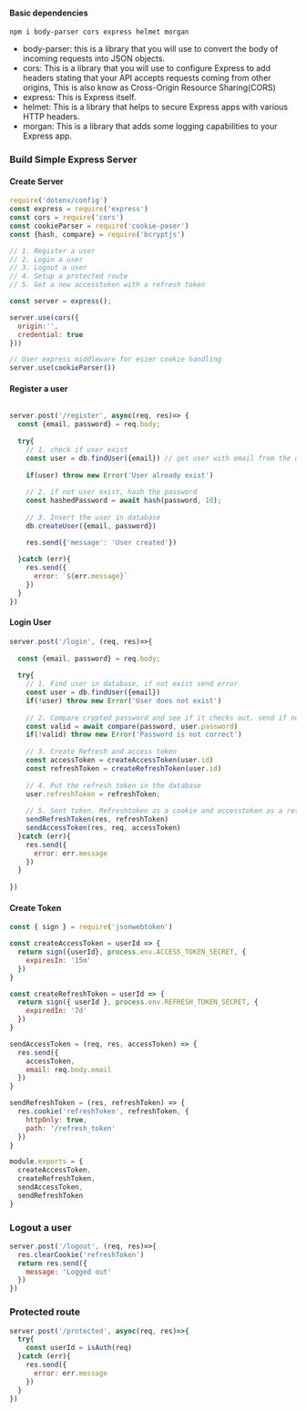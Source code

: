 #### Basic dependencies

`npm i body-parser cors express helmet morgan`

- body-parser: this is a library that you will use to convert the body of incoming requests into JSON objects.
- cors: This is a library that you will use to configure Express to add headers stating that your API accepts requests coming from
  other origins, This is also know as Cross-Origin Resource Sharing(CORS)
- express: This is Express itself.
- helmet: This is a library that helps to secure Express apps with various HTTP headers.
- morgan: This is a library that adds some logging capabilities to your Express app.


### Build Simple Express Server

#### Create Server

```javascript
require('dotenv/config')
const express = require('express')
const cors = require('cors')
const cookieParser = require('cookie-paser')
const {hash, compare} = require('bcryptjs')

// 1. Register a user
// 2. Login a user
// 3. Logout a user
// 4. Setup a protected route
// 5. Get a new accesstoken with a refresh token

const server = express();

server.use(cors({
  origin:'',
  credential: true
}))

// User express middleware for esier cookie handling
server.use(cookieParser())

```
#### Register a user
```javascript

server.post('/register', async(req, res)=> {
  const {email, password} = req.body;
  
  try{
    // 1. check if user exist
    const user = db.findUser({email}) // get user with email from the database
    
    if(user) throw new Error('User already exist')
    
    // 2. if not user exist, hash the password
    const hashedPassword = await hash(password, 10);
    
    // 3. Insert the user in database
    db.createUser({email, password})

    res.send({'message': 'User created'})
    
  }catch (err){
    res.send({
      error: `${err.message}`
    })
  }
})
```


#### Login User

```javascript
server.post('/login', (req, res)=>{
  
  const {email, password} = req.body;
  
  try{
    // 1. Find user in database, if not exist send error
    const user = db.findUser({email})
    if(!user) throw new Error('User does not exist')
    
    // 2. Compare crypted password and see if it checks out. send if not
    const valid = await compare(password, user.password)
    if(!valid) throw new Error('Password is not correct')
    
    // 3. Create Refresh and access token
    const accessToken = createAccessToken(user.id)
    const refreshToken = createRefreshToken(user.id)
    
    // 4. Put the refresh token in the database
    user.refreshToken = refreshToken;
    
    // 5. Sent token. Refreshtoken as a cookie and accesstoken as a return response
    sendRefreshToken(res, refreshToken)
    sendAccessToken(res, req, accessToken)
  }catch (err){
    res.send({
      error: err.message
    })
  }
  
})
```
#### Create Token
```javascript
const { sign } = require('jsonwebtoken')

const createAccessToken = userId => {
  return sign({userId}, process.env.ACCESS_TOKEN_SECRET, {
    expiresIn: '15m'
  })
}

const createRefreshToken = userId => {
  return sign({ userId }, process.env.REFRESH_TOKEN_SECRET, {
    expiredIn: '7d'
  })
}

sendAccessToken = (req, res, accessToken) => {
  res.send({
    accessToken,
    email: req.body.email
  })
}

sendRefreshToken = (res, refreshToken) => {
  res.cookie('refreshToken', refreshToken, {
    httpOnly: true,
    path: '/refresh_token'
  })
}

module.exports = {
  createAccessToken,
  createRefreshToken,
  sendAccessToken,
  sendRefreshToken
}
```

### Logout a user

```javascript
server.post('/logout', (req, res)=>{
  res.clearCookie('refreshToken')
  return res.send({
    message: 'Logged out'
  })
})
```

### Protected route

```javascript
server.post('/protected', async(req, res)=>{
  try{
    const userId = isAuth(req)
  }catch (err){
    res.send({
      error: err.message
    })
  }
})
```